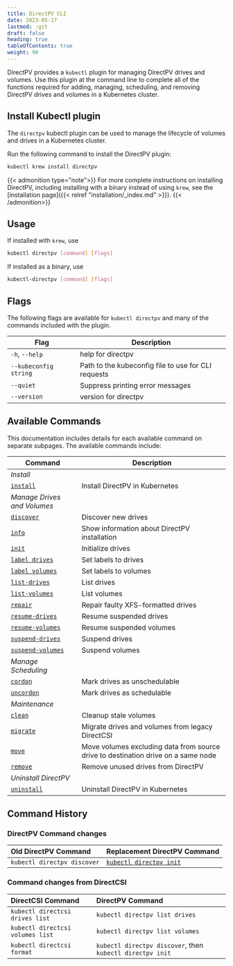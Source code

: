 ```yaml
---
title: DirectPV CLI
date: 2023-05-17
lastmod: :git
draft: false
heading: true
tableOfContents: true
weight: 90
---
```


DirectPV provides a `kubectl` plugin for managing DirectPV drives and volumes.
Use this plugin at the command line to complete all of the functions required for adding, managing, scheduling, and removing DirectPV drives and volumes in a Kubernetes cluster.

## Install Kubectl plugin

The `directpv` kubectl plugin can be used to manage the lifecycle of volumes and drives in a Kubernetes cluster.

Run the following command to install the DirectPV plugin:

```sh {.copy}
kubectl krew install directpv
```

{{< admonition type="note">}}
For more complete instructions on installing DirectPV, including installing with a binary instead of using `krew`, see the [installation page]({{< relref "installation/_index.md" >}}).
{{< /admonition>}}

## Usage

If installed with `krew`, use

```sh
kubectl directpv [command] [flags]
```

If installed as a binary, use

```sh
kubectl-directpv [command] [flags]
```

## Flags

The following flags are available for `kubectl directpv` and many of the commands included with the plugin.

| **Flag**              | **Description**                                     |
|-----------------------|-----------------------------------------------------|
| `-h`, `--help`        | help for directpv                                   |
| `--kubeconfig string` | Path to the kubeconfig file to use for CLI requests |
| `--quiet`             | Suppress printing error messages                    |
| `--version`           | version for directpv                                |

## Available Commands

This documentation includes details for each available command on separate subpages.
The available commands include:

| **Command**                             | **Description**                                                   |
|-----------------------------------------|-------------------------------------------------------------------|
| *Install*                               |                                                                   |
| [`install`](install.md)                 | Install DirectPV in Kubernetes                                    |
| *Manage Drives and Volumes*             |                                                                   |
| [`discover`](discover.md)               | Discover new drives                                               |
| [`info`](info.md)                       | Show information about DirectPV installation                      |
| [`init`](init.md)                       | Initialize drives                                                 |
| [`label drives`](label-drives.md)       | Set labels to drives                                              |
| [`label volumes`](label-volumes.md)     | Set labels to volumes                                             |
| [`list-drives`](list-drives.md)         | List drives                                                       |
| [`list-volumes`](list-volumes.md)       | List volumes                                                      |
| [`repair`](repair.md)                   | Repair faulty XFS-formatted drives                                |
| [`resume-drives`](resume-drives.md)     | Resume suspended drives                                           |
| [`resume-volumes`](resume-volumes.md)   | Resume suspended volumes                                          |
| [`suspend-drives`](suspend-drives.md)   | Suspend drives                                                    |
| [`suspend-volumes`](suspend-volumes.md) | Suspend volumes                                                   |
| *Manage Scheduling*                     |                                                                   |
| [`cordon`](cordon.md)                   | Mark drives as unschedulable                                      |
| [`uncordon`](uncordon.md)               | Mark drives as schedulable                                        |
| *Maintenance*                           |                                                                   |
| [`clean`](clean.md)                     | Cleanup stale volumes                                             |
| [`migrate`](migrate.md)                 | Migrate drives and volumes from legacy DirectCSI                  |
| [`move`](move.md)                       | Move volumes excluding data from source drive to destination drive on a same node |
| [`remove`](remove.md)                   | Remove unused drives from DirectPV                                |
| *Uninstall DirectPV*                    |                                                                   |
| [`uninstall`](uninstall.md)             | Uninstall DirectPV in Kubernetes                                  |

## Command History

### DirectPV Command changes

| Old DirectPV Command        | Replacement DirectPV Command       |
|:----------------------------|:-----------------------------------|
| `kubectl directpv discover` | [`kubectl directpv init`](init.md) |

### Command changes from DirectCSI

| DirectCSI Command                | DirectPV Command                                          |
|:---------------------------------|:----------------------------------------------------------|
| `kubectl directcsi drives list`  | `kubectl directpv list drives`                            |
| `kubectl directcsi volumes list` | `kubectl directpv list volumes`                           |
| `kubectl directcsi format`       | `kubectl directpv discover`, then `kubectl directpv init` |